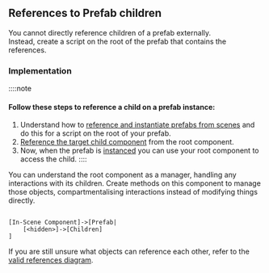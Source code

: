 ## References to Prefab children

You cannot directly reference children of a prefab externally.  
Instead, create a script on the root of the prefab that contains the references.

### Implementation
::::note  
#### Follow these steps to reference a child on a prefab instance:  
1. Understand how to [reference and instantiate prefabs from scenes](References%20To%20Prefabs.md) and do this for a script on the root of your prefab.  
1. [Reference the target child component](Serializing%20Component%20References.md) from the root component.
1. Now, when the prefab is [instanced](https://docs.unity3d.com/ScriptReference/Object.Instantiate.html) you can use your root component to access the child.
::::  

You can understand the root component as a manager, handling any interactions with its children. Create methods on this component to manage those objects, compartmentalising interactions instead of modifying things directly.

```nomnoml

[In-Scene Component]->[Prefab|
	[<hidden>]->[Children]
]
```

If you are still unsure what objects can reference each other, refer to the [valid references diagram](Valid%20References.md).